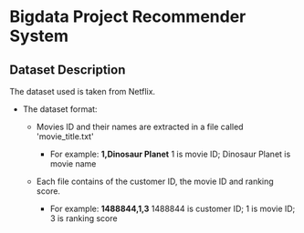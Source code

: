 # Bigdata Project Recommender System
## Dataset Description
The dataset used is taken from Netflix.
- The dataset format:
	-  Movies ID and their names are extracted in a file called 'movie_title.txt'
		- For example: **1,Dinosaur Planet**  1 is movie ID; Dinosaur Planet is movie name

	-  Each file contains of the customer ID, the movie ID and ranking score.
		- For example: **1488844,1,3** 1488844 is customer ID; 1 is movie ID; 3 is ranking score
